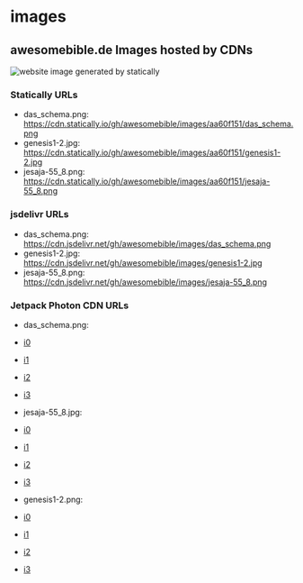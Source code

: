 # images
## awesomebible.de Images hosted by CDNs

![website image generated by statically](https://cdn.statically.io/screenshot/awesomebible.de)

### Statically URLs
- das_schema.png: https://cdn.statically.io/gh/awesomebible/images/aa60f151/das_schema.png
- genesis1-2.jpg: https://cdn.statically.io/gh/awesomebible/images/aa60f151/genesis1-2.jpg
- jesaja-55_8.png: https://cdn.statically.io/gh/awesomebible/images/aa60f151/jesaja-55_8.png

### jsdelivr URLs
- das_schema.png: https://cdn.jsdelivr.net/gh/awesomebible/images/das_schema.png
- genesis1-2.jpg: https://cdn.jsdelivr.net/gh/awesomebible/images/genesis1-2.jpg
- jesaja-55_8.png: https://cdn.jsdelivr.net/gh/awesomebible/images/jesaja-55_8.png

### Jetpack Photon CDN URLs
- das_schema.png:
 - [i0](i0.wp.com/raw.githubusercontent.com/awesomebible/images/master/das_schema.png?ssl=1)
 - [i1](i1.wp.com/raw.githubusercontent.com/awesomebible/images/master/das_schema.png?ssl=1)
 - [i2](i2.wp.com/raw.githubusercontent.com/awesomebible/images/master/das_schema.png?ssl=1)
 - [i3](i3.wp.com/raw.githubusercontent.com/awesomebible/images/master/das_schema.png?ssl=1)
 
 - jesaja-55_8.jpg:
  - [i0](i0.wp.com/raw.githubusercontent.com/awesomebible/images/master/jesaja-55_8.png?ssl=1)
  - [i1](i1.wp.com/raw.githubusercontent.com/awesomebible/images/master/jesaja-55_8.png?ssl=1)
  - [i2](i2.wp.com/raw.githubusercontent.com/awesomebible/images/master/jesaja-55_8.png?ssl=1)
  - [i3](i3.wp.com/raw.githubusercontent.com/awesomebible/images/master/jesaja-55_8.png?ssl=1)
  
 - genesis1-2.png:
  - [i0](i0.wp.com/raw.githubusercontent.com/awesomebible/images/master/genesis1-2.jpg?ssl=1)
  - [i1](i1.wp.com/raw.githubusercontent.com/awesomebible/images/master/genesis1-2.jpg?ssl=1)
  - [i2](i2.wp.com/raw.githubusercontent.com/awesomebible/images/master/genesis1-2.jpg?ssl=1)
  - [i3](i3.wp.com/raw.githubusercontent.com/awesomebible/images/master/genesis1-2.jpg?ssl=1)
